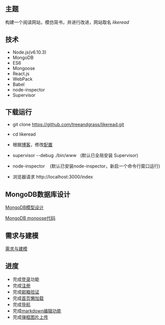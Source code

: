 ## 主题
构建一个阅读网站，模仿简书，并进行改进，网站取名 *likeread*

## 技术
* Node.js(v6.10.3)
* MongoDB 
* ES6
* Mongoose
* React.js
* WebPack
* Babel
* node-inspector
* Supervisor

## 下载运行
* git clone https://github.com/treeandgrass/likeread.git

* cd likeread

* 根据[博客](http://blog.csdn.net/mymy_blog/article/details/72810487)，修改[配置](https://github.com/treeandgrass/likeread/blob/master/utils/mailsend.js)

* supervisor --debug ./bin/www   (默认已全局安装 Supervisor)

* node-inspector    (默认已安装node-inspector，新启一个命令行窗口运行)

* 浏览器请求 http://localhost:3000/index


## MongoDB数据库设计
[MongoDB模型设计](https://github.com/treeandgrass/likeread/blob/master/MongoDB_Design/likread_model_design.md)

[MongoDB monoose代码](https://github.com/treeandgrass/likeread/tree/master/mongoose)
## 需求与建模

[需求与建模](https://github.com/treeandgrass/likeread/tree/master/UML%E5%BB%BA%E6%A8%A1)

## 进度

*  完成[登录](https://github.com/treeandgrass/likeread/blob/master/routes/login.js)功能
*  完成[注册](https://github.com/treeandgrass/likeread/blob/master/routes/register.js)
*  完成[邮箱验证](https://github.com/treeandgrass/likeread/blob/master/utils/mailsend.js)
*  完成[首页懒加载](https://github.com/treeandgrass/likeread/blob/master/views/index.html)
*  完成[导航](https://github.com/treeandgrass/likeread/blob/master/public/javascripts/views/nav_index.js)
*  完成[markdown编辑功能](https://github.com/treeandgrass/likeread/blob/master/views/articleWrite.html)
* 完成[弹框图片上传](https://github.com/treeandgrass/likeread/tree/master/utils/bombbox)
